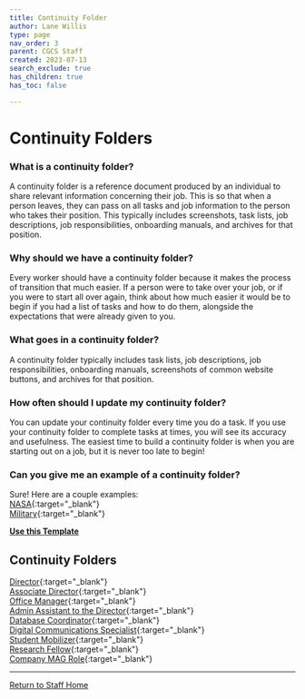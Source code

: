```yaml
---
title: Continuity Folder
author: Lane Willis
type: page
nav_order: 3
parent: CGCS Staff
created: 2023-07-13
search_exclude: true
has_children: true
has_toc: false

---
```


# Continuity Folders

### What is a continuity folder?
A continuity folder is a reference document produced by an individual to share relevant information concerning their job. This is so that when a person leaves, they can pass on all tasks and job information to the person who takes their position. This typically includes screenshots, task lists, job descriptions, job responsibilities, onboarding manuals, and archives for that position.

### Why should we have a continuity folder?
Every worker should have a continuity folder because it makes the process of transition that much easier. If a person were to take over your job, or if you were to start all over again, think about how much easier it would be to begin if you had a list of tasks and how to do them, alongside the expectations that were already given to you.

### What goes in a continuity folder?
A continuity folder typically includes task lists, job descriptions, job responsibilities, onboarding manuals, screenshots of common website buttons, and archives for that position.

### How often should I update my continuity folder?
You can update your continuity folder every time you do a task. If you use your continuity folder to complete tasks at times, you will see its accuracy and usefulness. The easiest time to build a continuity folder is when you are starting out on a job, but it is never too late to begin!

### Can you give me an example of a continuity folder?
Sure! Here are a couple examples:  
[NASA](/files/continuity-files/NASA.pdf){:target="_blank"}  
[Military](/files/continuity-files/Military.pdf){:target="_blank"}  
  
[**Use this Template**](/files/continuity-files/Continuity%20Word%20Template.docx)

## Continuity Folders
[Director](/cgcs-staff-information/continuity/folders/director.html){:target="_blank"}  
[Associate Director](/cgcs-staff-information/continuity/folders/associate-director.html){:target="_blank"}  
[Office Manager](/cgcs-staff-information/continuity/folders/office-manager.html){:target="_blank"}   
[Admin Assistant to the Director](/cgcs-staff-information/continuity/folders/admin-assistant-to-director.html){:target="_blank"}   
[Database Coordinator](/cgcs-staff-information/continuity/folders/database-coordinator.html){:target="_blank"}   
[Digital Communications Specialist](/cgcs-staff-information/continuity/folders/digital-communications-specialist.html){:target="_blank"}   
[Student Mobilizer](/cgcs-staff-information/continuity/folders/student-mobilizer.html){:target="_blank"}   
[Research Fellow](/cgcs-staff-information/continuity/folders/research-fellow.html){:target="_blank"}   
[Company MAG Role](/cgcs-staff-information/continuity/folders/company-mag-role.html){:target="_blank"}   

---

[Return to Staff Home](/staff)
